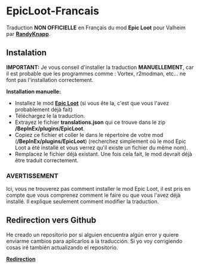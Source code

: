 # EpicLoot-Francais
Traduction **NON OFFICIELLE** en Français du mod **Epic Loot** pour Valheim par **[RandyKnapp](https://valheim.thunderstore.io/package/RandyKnapp/EpicLoot/)**.

## Instalation
**IMPORTANT:** Je vous conseil d'installer la traduction **MANUELLEMENT**, car il est probable que les programmes comme : Vortex, r2modman, etc... ne font pas l'installation correctement.

**Installation manuelle:**
- Installez le mod **[Epic Loot](https://valheim.thunderstore.io/package/RandyKnapp/EpicLoot/)** (si vous ête la, c'est que vous l'avez probablement déjà fait)
- Téléchargez le la traduction.
- Extrayez le fichier **translations.json** qui ce trouve dans le zip **/BepInEx/plugins/EpicLoot**.
- Copiez ce fichier et coller le dans le répertoire de votre mod (**/BepInEx/plugins/EpicLoot**) (recherchez simplement où le mod Epic Loot a été installé et vous verrez qu'il existe un fichier du même nom).
- Remplacez le fichier déjà existant. Une fois cela fait, le mod devrait déjà être traduit correctement.

### AVERTISSEMENT
Ici, vous ne trouverez pas comment installer le mod Epic Loot, il est pris en compte que vous comprenez comment le faire ou que vous l'avez déjà installé. Il explique seulement comment modifier la traduction.


## Redirection vers Github
He creado un repositorio por si alguien encuentra algún error y quiere enviarme cambios para aplicarlos a la traducción. Si yo voy corrigiendo cosas iré también actualizando el repositorio.

**[Redirection]([https://github.com/JuanCStar/epicloot-spanish-es-lang](https://github.com/StyleMyk/EpicLoot-Francais))**
